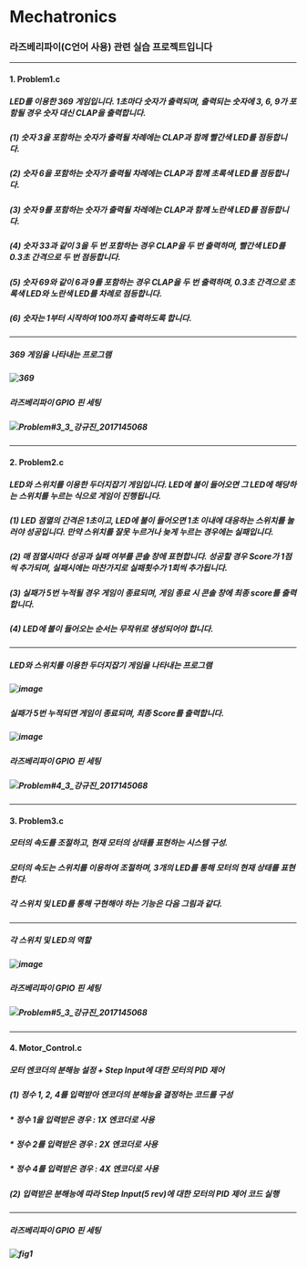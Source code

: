 # Mechatronics

### 라즈베리파이(C언어 사용) 관련 실습 프로젝트입니다
----------
#### 1. Problem1.c
##### LED를 이용한 369 게임입니다. 1초마다 숫자가 출력되며, 출력되는 숫자에 3, 6, 9가 포함될 경우 숫자 대신 CLAP을 출력합니다.
##### (1) 숫자 3을 포함하는 숫자가 출력될 차례에는 CLAP과 함께 빨간색 LED를 점등합니다.
##### (2) 숫자 6을 포함하는 숫자가 출력될 차례에는 CLAP과 함께 초록색 LED를 점등합니다.
##### (3) 숫자 9를 포함하는 숫자가 출력될 차레에는 CLAP과 함께 노란색 LED를 점등합니다.
##### (4) 숫자 33과 같이 3을 두 번 포함하는 경우 CLAP을 두 번 출력하며, 빨간색 LED를 0.3초 간격으로 두 번 점등합니다.
##### (5) 숫자 69와 같이 6과 9를 포함하는 경우 CLAP을 두 번 출력하며, 0.3초 간격으로 초록색 LED와 노란색 LED를 차례로 점등합니다. 
##### (6) 숫자는 1부터 시작하여 100까지 출력하도록 합니다.
------------
##### 369 게임을 나타내는 프로그램
##### ![369](https://user-images.githubusercontent.com/80100520/148721733-3b832ec5-adc4-4291-a9cc-f810864edd98.png)
##### 라즈베리파이 GPIO 핀 세팅
##### ![Problem#3_3_강규진_2017145068](https://user-images.githubusercontent.com/80100520/148721763-4aa8f4dc-8c19-4c5a-81c1-10e68c05b882.jpg)
------------------------
#### 2. Problem2.c
##### LED와 스위치를 이용한 두더지잡기 게임입니다. LED에 불이 들어오면 그 LED에 해당하는 스위치를 누르는 식으로 게임이 진행됩니다.
##### (1) LED 점멸의 간격은 1초이고, LED에 불이 들어오면 1초 이내에 대응하는 스위치를 눌러야 성공입니다. 만약 스위치를 잘못 누르거나 늦게 누르는 경우에는 실패입니다.
##### (2) 매 점멸시마다 성공과 실패 여부를 콘솔 창에 표현합니다. 성공할 경우 Score가 1점씩 추가되며, 실패시에는 마찬가지로 실패횟수가 1회씩 추가됩니다.
##### (3) 실패가 5번 누적될 경우 게임이 종료되며, 게임 종료 시 콘솔 창에 최종 score를 출력합니다.
##### (4) LED에 불이 들어오는 순서는 무작위로 생성되어야 합니다.
------------------
##### LED와 스위치를 이용한 두더지잡기 게임을 나타내는 프로그램
##### ![image](https://user-images.githubusercontent.com/80100520/148721992-5cd86595-08b3-4e19-af12-7f11143ffa3a.png)
##### 실패가 5번 누적되면 게임이 종료되며, 최종 Score를 출력합니다. 
##### ![image](https://user-images.githubusercontent.com/80100520/148722156-a47f1c66-19e3-4739-aad9-b4a5368137c8.png)
##### 라즈베리파이 GPIO 핀 세팅
##### ![Problem#4_3_강규진_2017145068](https://user-images.githubusercontent.com/80100520/148722053-144b5f53-9d38-4e31-90f7-a32a10eee59b.jpg)
--------------------
#### 3. Problem3.c
##### 모터의 속도를 조절하고, 현재 모터의 상태를 표현하는 시스템 구성. 
##### 모터의 속도는 스위치를 이용하여 조절하며, 3개의 LED를 통해 모터의 현재 상태를 표현한다. 
##### 각 스위치 및 LED를 통해 구현해야 하는 기능은 다음 그림과 같다.
--------------------
##### 각 스위치 및 LED의 역할
##### ![image](https://user-images.githubusercontent.com/80100520/148722412-1e1be36f-a7ff-4e89-808c-4f302c8742ed.png)
##### 라즈베리파이 GPIO 핀 세팅
##### ![Problem#5_3_강규진_2017145068](https://user-images.githubusercontent.com/80100520/148722446-6fbd3663-5fb2-417d-a6d7-3650bd077743.jpg)
-------------------
#### 4. Motor_Control.c
##### 모터 엔코더의 분해능 설정 + Step Input에 대한 모터의 PID 제어
##### (1) 정수 1, 2, 4를 입력받아 엔코더의 분해능을 결정하는 코드를 구성
##### * 정수 1을 입력받은 경우 : 1X 엔코더로 사용
##### * 정수 2를 입력받은 경우 : 2X 엔코더로 사용
##### * 정수 4를 입력받은 경우 : 4X 엔코더로 사용
##### (2) 입력받은 분해능에 따라 Step Input(5 rev)에 대한 모터의 PID 제어 코드 실행
------------
##### 라즈베리파이 GPIO 핀 세팅
##### ![fig1](https://user-images.githubusercontent.com/80100520/148722925-aa77b188-96b5-4594-91f3-cac980131fdf.jpg)


